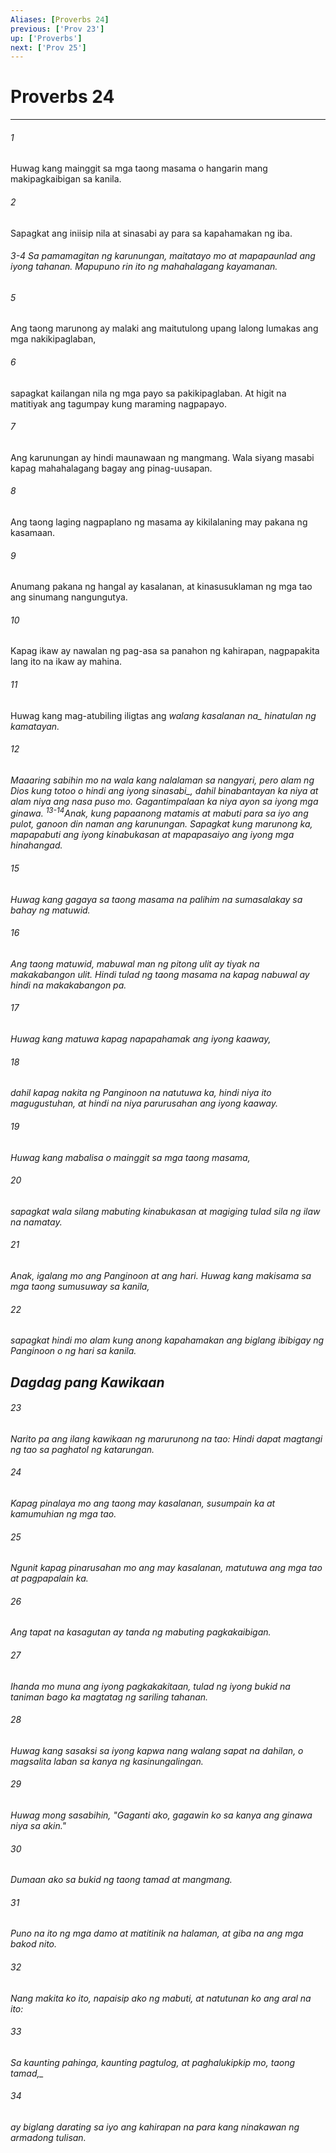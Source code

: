 ```yaml
---
Aliases: [Proverbs 24]
previous: ['Prov 23']
up: ['Proverbs']
next: ['Prov 25']
---
```

# Proverbs 24

***






















###### 1 










Huwag kang mainggit sa mga taong masama o hangarin mang makipagkaibigan sa kanila. 





















###### 2 










Sapagkat ang iniisip nila at sinasabi ay para sa kapahamakan ng iba.

###### 3-4 Sa pamamagitan ng karunungan, maitatayo mo at mapapaunlad ang iyong tahanan. Mapupuno rin ito ng mahahalagang kayamanan. 





















###### 5 










Ang taong marunong ay malaki ang maitutulong upang lalong lumakas ang mga nakikipaglaban, 





















###### 6 










sapagkat kailangan nila ng mga payo sa pakikipaglaban. At higit na matitiyak ang tagumpay kung maraming nagpapayo. 





















###### 7 










Ang karunungan ay hindi maunawaan ng mangmang. Wala siyang masabi kapag mahahalagang bagay ang pinag-uusapan. 





















###### 8 










Ang taong laging nagpaplano ng masama ay kikilalaning may pakana ng kasamaan. 





















###### 9 










Anumang pakana ng hangal ay kasalanan, at kinasusuklaman ng mga tao ang sinumang nangungutya. 





















###### 10 










Kapag ikaw ay nawalan ng pag-asa sa panahon ng kahirapan, nagpapakita lang ito na ikaw ay mahina. 





















###### 11 










Huwag kang mag-atubiling iligtas ang <i class="trans-change">walang kasalanan na_ hinatulan ng kamatayan. 





















###### 12 










Maaaring sabihin mo na wala kang nalalaman sa nangyari, pero alam ng Dios <i class="trans-change">kung totoo o hindi ang iyong sinasabi_, dahil binabantayan ka niya at alam niya ang nasa puso mo. Gagantimpalaan ka niya ayon sa iyong mga ginawa. <sup class="versenum">13-14</sup>Anak, kung papaanong matamis at mabuti para sa iyo ang pulot, ganoon din naman ang karunungan. Sapagkat kung marunong ka, mapapabuti ang iyong kinabukasan at mapapasaiyo ang iyong mga hinahangad. 





















###### 15 










Huwag kang gagaya sa taong masama na palihim na sumasalakay sa bahay ng matuwid. 





















###### 16 










Ang taong matuwid, mabuwal man ng pitong ulit ay tiyak na makakabangon ulit. Hindi tulad ng taong masama na kapag nabuwal ay hindi na makakabangon pa. 





















###### 17 










Huwag kang matuwa kapag napapahamak ang iyong kaaway, 





















###### 18 










dahil kapag nakita ng Panginoon na natutuwa ka, hindi niya ito magugustuhan, at hindi na niya parurusahan ang iyong kaaway. 





















###### 19 










Huwag kang mabalisa o mainggit sa mga taong masama, 





















###### 20 










sapagkat wala silang mabuting kinabukasan at magiging tulad sila ng ilaw na namatay. 





















###### 21 










Anak, igalang mo ang Panginoon at ang hari. Huwag kang makisama sa mga taong sumusuway sa kanila, 





















###### 22 










sapagkat hindi mo alam kung anong kapahamakan ang biglang ibibigay ng Panginoon o ng hari sa kanila.

## Dagdag pang Kawikaan 





















###### 23 










Narito pa ang ilang kawikaan ng marurunong na tao: Hindi dapat magtangi ng tao sa paghatol ng katarungan. 





















###### 24 










Kapag pinalaya mo ang taong may kasalanan, susumpain ka at kamumuhian ng mga tao. 





















###### 25 










Ngunit kapag pinarusahan mo ang may kasalanan, matutuwa ang mga tao at pagpapalain ka. 





















###### 26 










Ang tapat na kasagutan ay tanda ng mabuting pagkakaibigan. 





















###### 27 










Ihanda mo muna ang iyong pagkakakitaan, tulad ng iyong bukid na taniman bago ka magtatag ng sariling tahanan. 





















###### 28 










Huwag kang sasaksi sa iyong kapwa nang walang sapat na dahilan, o magsalita laban sa kanya ng kasinungalingan. 





















###### 29 










Huwag mong sasabihin, "Gaganti ako, gagawin ko sa kanya ang ginawa niya sa akin." 





















###### 30 










Dumaan ako sa bukid ng taong tamad at mangmang. 





















###### 31 










Puno na ito ng mga damo at matitinik na halaman, at giba na ang mga bakod nito. 





















###### 32 










Nang makita ko ito, napaisip ako ng mabuti, at natutunan ko ang aral na ito: 





















###### 33 










Sa kaunting pahinga, kaunting pagtulog, at paghalukipkip mo, <i class="trans-change">taong tamad,_ 





















###### 34 










ay biglang darating sa iyo ang kahirapan na para kang ninakawan ng armadong tulisan.
